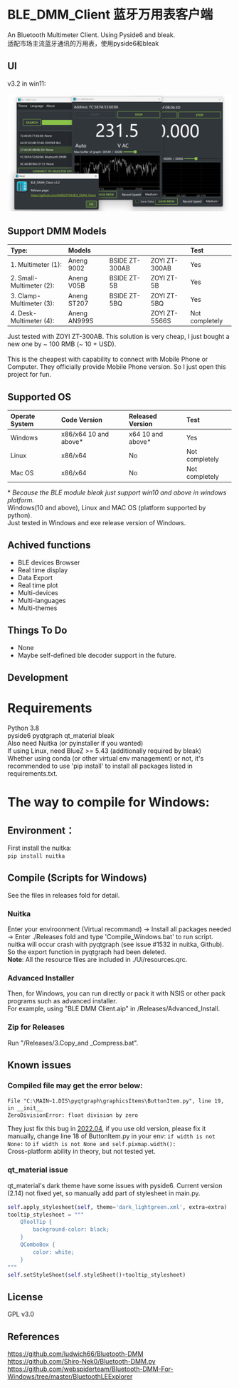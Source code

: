 # BLE_DMM_Client 蓝牙万用表客户端
An Bluetooth Multimeter Client. Using Pyside6 and bleak. <br>
适配市场主流蓝牙通讯的万用表，使用pyside6和bleak <br>
## UI
v3.2 in win11: <br>
<br>
<img width="654" alt="image" src="https://github.com/840922704/BLE_DMM_Client/blob/main/Preview.png">
## Support DMM Models

| Type:                    | Models       |                |               | Test          |
| :----------------------- | :----------- | :------------- | :------------ | :------------ |
| 1. Multimeter (1):       | Aneng 9002   | BSIDE ZT-300AB | ZOYI ZT-300AB | Yes           |
| 2. Small-Multimeter (2): | Aneng V05B   | BSIDE ZT-5B    | ZOYI ZT-5B    | Yes           |
| 3. Clamp-Multimeter (3): | Aneng ST207  | BSIDE ZT-5BQ   | ZOYI ZT-5BQ   | Yes           |
| 4. Desk-Multimeter (4):  | Aneng AN999S |                | ZOYI ZT-5566S | Not completely|


Just tested with ZOYI ZT-300AB. This solution is very cheap, I just bought a new one by ~ 100 RMB (~ 10 + USD). <br>
<br>
This is the cheapest with capability to connect with Mobile Phone or Computer. They officially provide Mobile Phone version. So I just open this project for fun. <br>
## Supported OS
| Operate System| Code Version         | Released Version | Test          |
| :------------ | :------------------- | :--------------- | :------------ |
| Windows       | x86/x64 10 and above*| x64 10 and above*| Yes           |
| Linux         | x86/x64              | No               | Not completely|
| Mac OS        | x86/x64              | No               | Not completely|

\* *Because the BLE module bleak just support win10 and above in windows platform.* <br>
Windows(10 and above), Linux and MAC OS (platform supported by python). <br>
Just tested in Windows and exe release version of Windows.
## Achived functions
- BLE devices Browser <br>
- Real time display <br>
- Data Export <br>
- Real time plot <br>
- Multi-devices
- Multi-languages <br>
- Multi-themes <br>
## Things To Do
- None <br>
- Maybe self-defined ble decoder support in the future.<br>

## Development
# Requirements
Python 3.8 <br>
pyside6 pyqtgraph qt_material bleak <br>
Also need Nuitka (or pyinstaller if you wanted) <br>
If using Linux, need BlueZ >= 5.43 (additionally required by bleak) <br>
Whether using conda (or other virtual env management) or not, it's recommended to use 'pip install' to install all packages listed in requirements.txt. <br>
# The way to compile for Windows:
## Environment：
First install the nuitka: <br>
`pip install nuitka` <br>
## Compile (Scripts for Windows)
See the files in releases fold for detail.
### Nuitka
Enter your enviroonment (Virtual recommand) -> Install all packages needed -> Enter ./Releases fold and type 'Compile_Windows.bat' to run script.<br>
nuitka will occur crash with pyqtgraph (see issue #1532 in nuitka, Github). So the export function in pyqtgraph had been deleted.<br>
**Note**: All the resource files are included in ./Ui/resources.qrc.<br>
### Advanced Installer
Then, for Windows, you can run directly or pack it with NSIS or other pack programs such as advanced installer. <br>
For example, using "BLE DMM Client.aip" in /Releases/Advanced_Install.<br>
### Zip for Releases
Run "/Releases/3.Copy_and _Compress.bat".
## Known issues

### Compiled file may get the error below:
```
File "C:\MAIN~1.DIS\pyqtgraph\graphicsItems\ButtonItem.py", line 19, in __init__
ZeroDivisionError: float division by zero
```
They just fix this bug in [2022.04](https://github.com/pyqtgraph/pyqtgraph/blob/a237b6e6a606b6625069a39cda9aa072e07e1882/pyqtgraph/graphicsItems/ButtonItem.py), if you use old version, please fix it manually, change line 18 of ButtonItem.py in your env:
`if width is not None:` to `if width is not None and self.pixmap.width():` <br>
Cross-platform ability in theory, but not tested yet. <br>

### qt_material issue
qt_material's dark theme have some issues with pyside6. Current version (2.14) not fixed yet, so manually add part of stylesheet in main.py.
```python
self.apply_stylesheet(self, theme='dark_lightgreen.xml', extra=extra)
tooltip_stylesheet = """
    QToolTip {
        background-color: black;
    }
    QComboBox {
        color: white;
    }
"""
self.setStyleSheet(self.styleSheet()+tooltip_stylesheet)
```

## License
GPL v3.0
## References
https://github.com/ludwich66/Bluetooth-DMM <br>
https://github.com/Shiro-Nek0/Bluetooth-DMM.py <br>
https://github.com/webspiderteam/Bluetooth-DMM-For-Windows/tree/master/BluetoothLEExplorer
